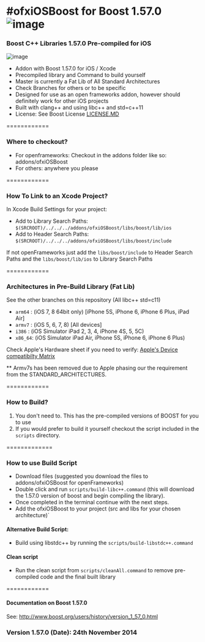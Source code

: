 #ofxiOSBoost for Boost 1.57.0  ![image](https://travis-ci.org/danoli3/ofxiOSBoost.svg?branch=master)
=====================================


### Boost C++ Libraries 1.57.0 Pre-compiled for iOS
![image](https://github.com/danoli3/ofxiOSBoost/blob/master/ofxaddons_thumbnail.png)

- Addon with Boost 1.57.0 for iOS / Xcode 
- Precompiled library and Command to build yourself
- Master is currently a Fat Lib of All Standard Architectures
- Check Branches for others or to be specific 
- Designed for use as an open frameworks addon, however should definitely work for other iOS projects
- Built with clang++ and using libc++ and std=c++11
- License: See Boost License [LICENSE.MD](https://github.com/danoli3/ofxiOSBoost/blob/master/LICENSE.md)

============


### Where to checkout?

- For openframeworks: Checkout in the addons folder like so: addons/ofxiOSBoost
- For others: anywhere you please



============

### How To Link to an Xcode Project?

In Xcode Build Settings for your project:

- Add to Library Search Paths: ``` $(SRCROOT)/../../../addons/ofxiOSBoost/libs/boost/lib/ios ```
- Add to Header Search Paths:  ```$(SRCROOT)/../../../addons/ofxiOSBoost/libs/boost/include ```

If not openFrameworks just add the ``` libs/boost/include ``` to Header Search Paths and the  ``` libs/boost/lib/ios ``` to Library Search Paths



============

### Architectures in Pre-Build Library (Fat Lib)
See the other branches on this repository (All libc++ std=c11)

- ```arm64``` : (iOS 7, 8 64bit only) [iPhone 5S, iPhone 6, iPhone 6 Plus, iPad Air]
- ```armv7``` : (iOS 5, 6, 7, 8) [All devices]
- ```i386``` : (iOS Simulator iPad 2, 3, 4, iPhone 4S, 5, 5C)
- ```x86_64```: (iOS Simulator iPad Air, iPhone 5S, iPhone 6, iPhone 6 Plus)

Check Apple's Hardware sheet if you need to verify: [Apple's Device compatibilty Matrix](https://developer.apple.com/library/ios/documentation/DeviceInformation/Reference/iOSDeviceCompatibility/DeviceCompatibilityMatrix/DeviceCompatibilityMatrix.html)

** Armv7s has been removed due to Apple phasing our the requirement from the STANDARD_ARCHITECTURES.


============

### How to Build?

1. You don't need to. This has the pre-compiled versions of BOOST for you to use
2. If you would prefer to build it yourself checkout the script included in the ``` scripts ``` directory.


=============

### How to use Build Script


- Download files (suggested you download the files to addons/ofxiOSBoost for openFrameworks)
- Double click and run ```scripts/build-libc++.command``` (this will download the 1.57.0 version of boost and begin compiling the library).
- Once completed in the terminal continue with the next steps.
- Add the ofxiOSBoost to your project (src and libs for your chosen architecture)`

#### Alternative Build Script:
- Build using libstdc++ by running the ```scripts/build-libstdc++.command```

#### Clean script
- Run the clean script from ```scripts/cleanAll.command``` to remove pre-compiled code and the final built library


============

#### Documentation on Boost 1.57.0


See: http://www.boost.org/users/history/version_1_57_0.html


### Version 1.57.0 (Date): 24th November 2014

